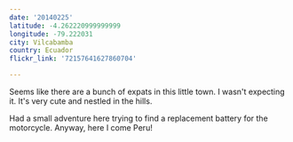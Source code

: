 ```yaml
---
date: '20140225'
latitude: -4.262220999999999
longitude: -79.222031
city: Vilcabamba
country: Ecuador
flickr_link: '72157641627860704'

---
```


Seems like there are a bunch of expats in this little town. I wasn't expecting it. It's very cute and nestled in the hills. 

Had a small adventure here trying to find a replacement battery for the motorcycle. Anyway, here I come Peru!
